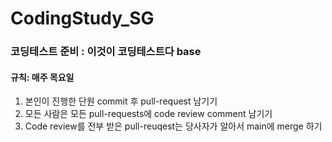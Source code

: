 # CodingStudy_SG

### 코딩테스트 준비 : 이것이 코딩테스트다 base

#### 규칙: 매주 목요일  
  1) 본인이 진행한 단원 commit 후 pull-request 남기기
  2) 모든 사람은 모든 pull-requests에 code review comment 남기기
  3) Code review를 전부 받은 pull-reuqest는 당사자가 알아서 main에 merge 하기
            
